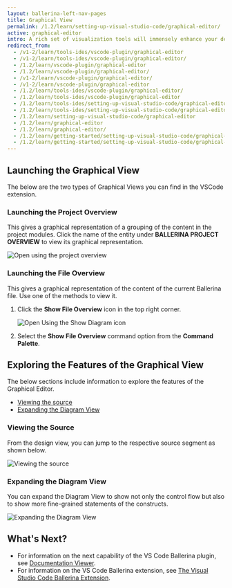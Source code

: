 ```yaml
---
layout: ballerina-left-nav-pages
title: Graphical View
permalink: /1.2/learn/setting-up-visual-studio-code/graphical-editor/
active: graphical-editor
intro: A rich set of visualization tools will immensely enhance your development experience especially in the integration space. The Graphical Editor of the VS Code Ballerina extension allows you to design your integration scenario graphically. Thus, by using it, you can visualize your code in a sequence diagram, which presents the endpoint interactions and parallel invocations that happen in the code. The sections below discuss how to use the Graphical Editor and explore its capabilities.
redirect_from:
  - /v1-2/learn/tools-ides/vscode-plugin/graphical-editor
  - /v1-2/learn/tools-ides/vscode-plugin/graphical-editor/
  - /1.2/learn/vscode-plugin/graphical-editor
  - /1.2/learn/vscode-plugin/graphical-editor/
  - /v1-2/learn/vscode-plugin/graphical-editor/
  - /v1-2/learn/vscode-plugin/graphical-editor
  - /1.2/learn/tools-ides/vscode-plugin/graphical-editor/
  - /1.2/learn/tools-ides/vscode-plugin/graphical-editor
  - /1.2/learn/tools-ides/setting-up-visual-studio-code/graphical-editor
  - /1.2/learn/tools-ides/setting-up-visual-studio-code/graphical-editor/
  - /1.2/learn/setting-up-visual-studio-code/graphical-editor
  - /1.2/learn/graphical-editor
  - /1.2/learn/graphical-editor/
  - /1.2/learn/getting-started/setting-up-visual-studio-code/graphical-editor/
  - /1.2/learn/getting-started/setting-up-visual-studio-code/graphical-editor
---
```


## Launching the Graphical View

The below are the two types of Graphical Views you can find in the VSCode extension.

### Launching the Project Overview

This gives a graphical representation of a grouping of the content in the project modules. Click the name of the entity under **BALLERINA PROJECT OVERVIEW** to view its graphical representation.

![Open using the project overview](/1.2/learn/images/select-from-overview.gif)

### Launching the File Overview

This gives a graphical representation of the content of the current Ballerina file. Use one of the methods to view it.

1. Click the **Show File Overview** icon in the top right corner.

   ![Open Using the Show Diagram icon](/1.2/learn/images/show-diagram-icon.gif)

2. Select the **Show File Overview** command option from the **Command Palette**.

## Exploring the Features of the Graphical View

The below sections include information to explore the features of the Graphical Editor.

- [Viewing the source](#viewing-the-source)
- [Expanding the Diagram View](#expanding-the-diagram-view)

### Viewing the Source

From the design view, you can jump to the respective source segment as shown below.

![Viewing the source](/1.2/learn/images/jump-to-source-view.gif)

### Expanding the Diagram View

You can expand the Diagram View to show not only the control flow but also to show more fine-grained statements of the constructs.

![Expanding the Diagram View](/1.2/learn/images/expand-diagram-view.gif)

## What's Next?

 - For information on the next capability of the VS Code Ballerina plugin, see [Documentation Viewer](/1.2/learn/vscode-plugin/documentation-viewer).
 - For information on the VS Code Ballerina extension, see [The Visual Studio Code Ballerina Extension](/1.2/learn/vscode-plugin).